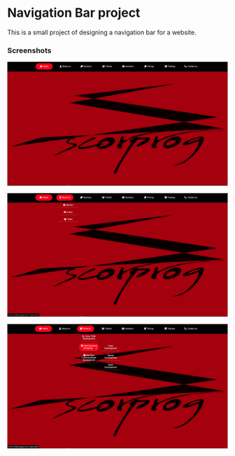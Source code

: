 
# Navigation Bar project

This is a small project of designing a navigation bar for a website. 



### Screenshots

![App Screenshot](https://github.com/DavidMasila/projects/blob/master/navigation%20bar%201/screenshots/1.png?raw=true)

![App Screenshot](https://github.com/DavidMasila/projects/blob/master/navigation%20bar%201/screenshots/2.png?raw=true)

![App Screenshot](https://github.com/DavidMasila/projects/blob/master/navigation%20bar%201/screenshots/3.png?raw=true)

